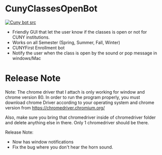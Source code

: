 # CunyClassesOpenBot
<a href="https://imgur.com/dUbeop6"><img src="https://i.imgur.com/dUbeop6.gif" title="Cuny bot src"/></a>

- Friendly GUI that let the user know if the classes is open or not for CUNY institutions.
- Works on all Semester (Spring, Summer, Fall, Winter)
- CUNYFirst Enrollment bot
- Notify the user when the class is open by the sound or pop message in windows/Mac

# Release Note
Note:
The chrome driver that I attach is only working for window and chrome version 80. In order to run the program properly, you must download chrome Driver according to your operating system and chrome version from https://chromedriver.chromium.org/

Also, make sure you bring that chromedriver inside of chromedriver folder and delete anything else in there. Only 1 chromedriver should be there.

Release Note:
- Now has window notifications
- Fix the bug where you don't hear the horn sound.
